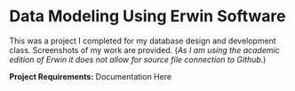 # Data Modeling Using Erwin Software
This was a project I completed for my database design and development class.
Screenshots of my work are provided. 
(_As I am using the academic edition of Erwin it does not allow for source file connection to Github._)

**Project Requirements:** Documentation Here
